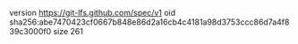 version https://git-lfs.github.com/spec/v1
oid sha256:abe7470423cf0667b848e86d2a16cb4c4181a98d3753ccc86d7a4f839c3000f0
size 261
